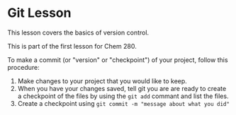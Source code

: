 # Git Lesson

This lesson covers the basics of version control.

This is part of the first lesson for Chem 280.

To make a commit (or "version" or "checkpoint") of your project, follow this procedure:

1. Make changes to your project that you would like to keep.
2. When you have your changes saved, tell git you are are ready to create a checkpoint of the files by using the `git add` commant and list the files.
3. Create a checkpoint using `git commit -m "message about what you did"` 